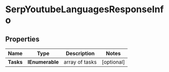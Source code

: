 # SerpYoutubeLanguagesResponseInfo


## Properties

| Name | Type | Description | Notes |
|------------ | ------------- | ------------- | -------------|
**Tasks** | **IEnumerable<SerpYoutubeLanguagesTaskInfo>** | array of tasks |[optional]|